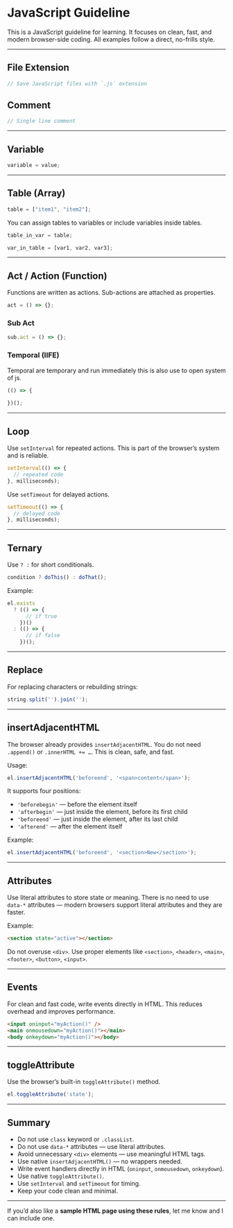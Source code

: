 <link rel="preload" as="style" href="https://actwu.github.io/md.css"/>  
<link rel="stylesheet" href="https://actwu.github.io/md.css"/>  

# JavaScript Guideline

This is a JavaScript guideline for learning.
It focuses on clean, fast, and modern browser-side coding.
All examples follow a direct, no-frills style.

---

## File Extension

```javascript
// Save JavaScript files with `.js` extension
```

## Comment

```javascript
// Single line comment
```

---

## Variable

```javascript
variable = value;
```

---

## Table (Array)

```javascript
table = ["item1", "item2"];
```

You can assign tables to variables or include variables inside tables.

```javascript
table_in_var = table;

var_in_table = [var1, var2, var3];
```

---

## Act / Action (Function)

Functions are written as actions. Sub-actions are attached as properties.

```javascript
act = () => {};
```

### Sub Act
```javascript
sub.act = () => {};
```

### Temporal (IIFE)

Temporal are temporary and run immediately this is also use to open system of js.

```javascript
(() => {
  
})();
```

---

## Loop

Use `setInterval` for repeated actions.
This is part of the browser’s system and is reliable.

```javascript
setInterval(() => {
  // repeated code
}, milliseconds);
```

Use `setTimeout` for delayed actions.

```javascript
setTimeout(() => {
  // delayed code
}, milliseconds);
```

---

## Ternary

Use `? :` for short conditionals.

```javascript
condition ? doThis() : doThat();
```

Example:

```javascript
el.exists
  ? (() => {
      // if true
    })()
  : (() => {
      // if false
    })();
```

---

## Replace

For replacing characters or rebuilding strings:

```javascript
string.split('').join('');
```

---

## insertAdjacentHTML

The browser already provides `insertAdjacentHTML`.
You do not need `.append()` or `.innerHTML += …`.
This is clean, safe, and fast.

Usage:

```javascript
el.insertAdjacentHTML('beforeend', '<span>content</span>');
```

It supports four positions:

* `'beforebegin'` — before the element itself
* `'afterbegin'` — just inside the element, before its first child
* `'beforeend'` — just inside the element, after its last child
* `'afterend'` — after the element itself

Example:

```javascript
el.insertAdjacentHTML('beforeend', '<section>New</section>');
```

---

## Attributes

Use literal attributes to store state or meaning.
There is no need to use `data-*` attributes — modern browsers support literal attributes and they are faster.

Example:

```html
<section state="active"></section>
```

Do not overuse `<div>`. Use proper elements like `<section>`, `<header>`, `<main>`, `<footer>`, `<button>`, `<input>`.

---

## Events

For clean and fast code, write events directly in HTML.
This reduces overhead and improves performance.

```html
<input oninput="myAction()" />
<main onmousedown="myAction()"></main>
<body onkeydown="myAction()"></body>
```

---

## toggleAttribute

Use the browser’s built-in `toggleAttribute()` method.

```javascript
el.toggleAttribute('state');
```

---

## Summary

* Do not use `class` keyword or `.classList`.
* Do not use `data-*` attributes — use literal attributes.
* Avoid unnecessary `<div>` elements — use meaningful HTML tags.
* Use native `insertAdjacentHTML()` — no wrappers needed.
* Write event handlers directly in HTML (`oninput`, `onmousedown`, `onkeydown`).
* Use native `toggleAttribute()`.
* Use `setInterval` and `setTimeout` for timing.
* Keep your code clean and minimal.

---

If you’d also like a **sample HTML page using these rules**, let me know and I can include one.
